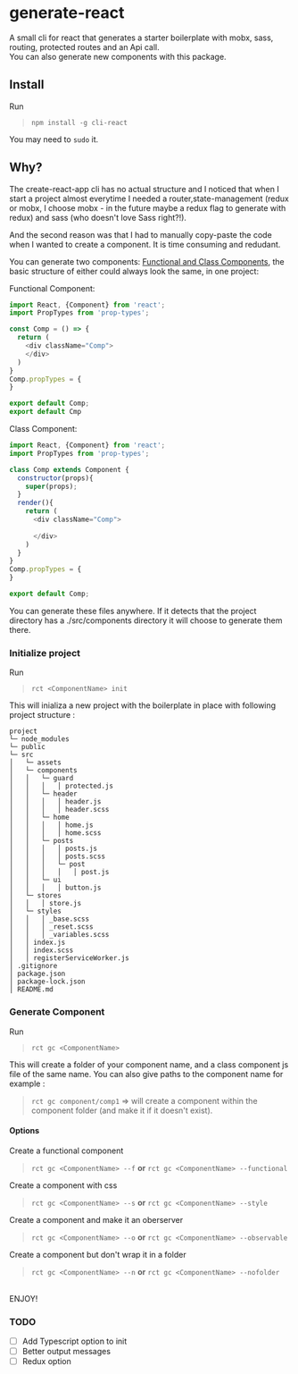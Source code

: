 # generate-react

A small cli for react that generates a starter boilerplate with mobx, sass, routing, protected routes and an Api call.
<br>
You can also generate new components with this package. 
<br>
## Install

Run

>```npm install -g cli-react```

You may need to ```sudo``` it.
## Why?

The create-react-app cli has no actual structure and I noticed that when I start a project almost everytime I needed a router,state-management (redux or mobx, I choose mobx - in the future maybe a redux flag to generate with redux) and 
sass (who doesn't love Sass right?!).

And the second reason was that I had to manually copy-paste the code when I wanted to create a component. 
It is time consuming and redudant. 

You can generate two components: [Functional and Class Components](https://facebook.github.io/react/docs/components-and-props.html#functional-and-class-components), the basic structure of either could always look the same, in one project:

Functional Component:


```javascript
import React, {Component} from 'react';
import PropTypes from 'prop-types';

const Comp = () => {
  return (
    <div className="Comp">
    </div>
  )
}
Comp.propTypes = {
}

export default Comp;
export default Cmp
```  

Class Component:

```javascript
import React, {Component} from 'react';
import PropTypes from 'prop-types';

class Comp extends Component {
  constructor(props){
    super(props);
  }
  render(){
    return (
      <div className="Comp">
    
      </div>
    )
  }
}
Comp.propTypes = {
}

export default Comp; 
```

You can generate these files anywhere. If it detects that the project directory has a ./src/components directory it will choose to generate them there.

### Initialize project

Run

>```rct <ComponentName> init```

This will inializa a new project with the boilerplate in place with following project structure : <br>
```
project
└─ node_modules
└─ public
└─ src
│   └─ assets
│   └─ components
│   │   └─ guard
│   │   │   │ protected.js
│   │   └─ header
│   │   │   │ header.js
│   │   │   │ header.scss
│   │   └─ home
│   │   │   │ home.js
│   │   │   │ home.scss
│   │   └─ posts
│   │   │   │ posts.js
│   │   │   │ posts.scss
│   │   │   └─ post
│   │   │   │   │ post.js
│   │   └─ ui
│   │   │   │ button.js
│   └─ stores
│   │   │ store.js
│   └─ styles
│   │   │ _base.scss
│   │   │ _reset.scss  
│   │   │ _variables.scss
│   │ index.js
│   │ index.scss
│   │ registerServiceWorker.js
│ .gitignore
│ package.json  
│ package-lock.json  
│ README.md 
```
### Generate Component
Run
>```rct gc <ComponentName>```

This will create a folder of your component name, and a class component js file of the same name.
You can also give paths to the component name for example :
>```rct gc component/comp1``` => will create a component within the component folder (and make it if it doesn't exist). 
#### Options
Create a functional component
>```rct gc <ComponentName> --f``` <b>or</b> ```rct gc <ComponentName> --functional```

Create a component with css
>```rct gc <ComponentName> --s``` <b>or</b> ```rct gc <ComponentName> --style```

Create a component and make it an oberserver
>```rct gc <ComponentName> --o``` <b>or</b> ```rct gc <ComponentName> --observable```

Create a component but don't wrap it in a folder
>```rct gc <ComponentName> --n``` <b>or</b> ```rct gc <ComponentName> --nofolder```



<br>
ENJOY!

### TODO

- [ ] Add Typescript option to init
- [ ] Better output messages
- [ ] Redux option
